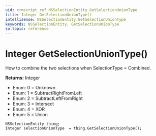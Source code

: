 ```yaml
---
uid: crmscript_ref_NSSelectionEntity_GetSelectionUnionType
title: Integer GetSelectionUnionType()
intellisense: NSSelectionEntity.GetSelectionUnionType
keywords: NSSelectionEntity, GetSelectionUnionType
so.topic: reference
---
```


# Integer GetSelectionUnionType()

How to combine the two selections when SelectionType = Combined.

**Returns:** Integer

* Enum: 0 = Unknown
* Enum: 1 = SubtractRightFromLeft
* Enum: 2 = SubtractLeftFromRight
* Enum: 3 = Intersect
* Enum: 4 = XOR
* Enum: 5 = Union

```crmscript
NSSelectionEntity thing;
Integer selectionUnionType  = thing.GetSelectionUnionType();
```

